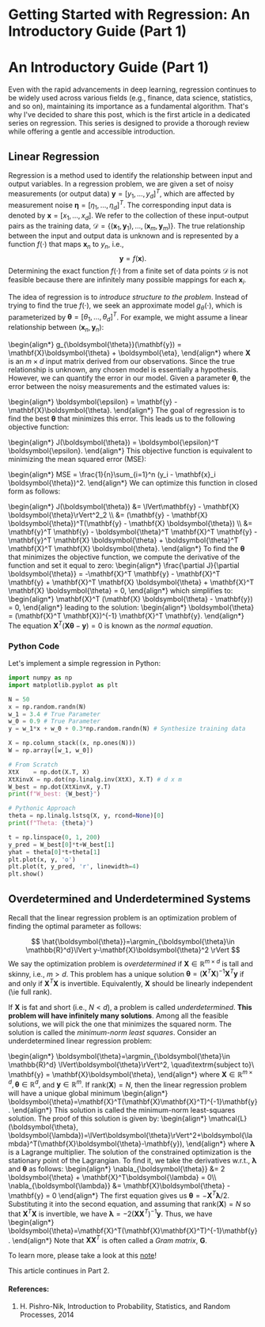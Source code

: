 # Getting Started with Regression: An Introductory Guide (Part 1)


# An Introductory Guide (Part 1)

Even with the rapid advancements in deep learning, regression continues to be widely used across various fields (e.g., finance, data science, statistics, and so on), maintaining its importance as a fundamental algorithm. That's why I've decided to share this post, which is the first article in a dedicated series on regression. This series is designed to provide a thorough review while offering a gentle and accessible introduction.

## Linear Regression
Regression is a method used to identify the relationship between input and output variables. In a regression problem, we are given a set of noisy measurements (or output data) $\mathbf{y} = [y_1, \dots, y_d]^T$, which are affected by measurement noise $\boldsymbol{\eta} = [\eta_1, \dots, \eta_d]^T$. The corresponding input data is denoted by $\mathbf{x} = [x_1, \dots, x_d]$. We refer to the collection of these input-output pairs as the training data, $\mathcal{D} = \{(\mathbf{x}_1, \mathbf{y}_1), \dots, (\mathbf{x}_m, \mathbf{y}_m)\}$. The true relationship between the input and output data is unknown and is represented by a function $f(\cdot)$ that maps $\mathbf{x}_n$ to $y_n$, i.e.,
$$
	\mathbf{y} = f(\mathbf{x}).
$$
Determining the exact function $f(\cdot)$ from a finite set of data points $\mathcal{D}$ is not feasible because there are infinitely many possible mappings for each $\mathbf{x}_i$. 

The idea of regression is to *introduce structure to the problem*. Instead of trying to find the true $f(\cdot)$, we seek an approximate model $g_\theta(\cdot)$, which is parameterized by $\boldsymbol{\theta} = [\theta_1,\dots,\theta_d]^T$. For example, we might assume a linear relationship between $(\mathbf{x}_n, \mathbf{y}_n)$:

\begin{align*}
    g_{\boldsymbol{\theta}}(\mathbf{y}) = \mathbf{X}\boldsymbol{\theta} + \boldsymbol{\eta},
\end{align*}
where $\mathbf{X}$ is an $m \times d$ input matrix derived from our observations. Since the true relationship is unknown, any chosen model is essentially a hypothesis. However, we can quantify the error in our model. Given a parameter $\boldsymbol{\theta}$, the error between the noisy measurements and the estimated values is:

\begin{align*}
    \boldsymbol{\epsilon} = \mathbf{y} - \mathbf{X}\boldsymbol{\theta}.
\end{align*}
The goal of regression is to find the best $\boldsymbol{\theta}$ that minimizes this error. This leads us to the following objective function:

\begin{align*}
    J(\boldsymbol{\theta}) = \boldsymbol{\epsilon}^T \boldsymbol{\epsilon}.
\end{align*}
This objective function is equivalent to minimizing the mean squared error (MSE):

\begin{align*}
MSE = \frac{1}{n}\sum_{i=1}^n (y_i - \mathbf{x}_i \boldsymbol{\theta})^2.
\end{align*}
We can optimize this function in closed form as follows:

\begin{align*}
J(\boldsymbol{\theta}) &= \lVert\mathbf{y} - \mathbf{X} \boldsymbol{\theta}\rVert^2_2 \\\\
                        &= (\mathbf{y} - \mathbf{X} \boldsymbol{\theta})^T(\mathbf{y} - \mathbf{X} \boldsymbol{\theta}) \\\\
                        &= \mathbf{y}^T \mathbf{y} - \boldsymbol{\theta}^T \mathbf{X}^T \mathbf{y} - \mathbf{y}^T \mathbf{X} \boldsymbol{\theta} + \boldsymbol{\theta}^T \mathbf{X}^T \mathbf{X} \boldsymbol{\theta}.
\end{align*}
To find the $\boldsymbol{\theta}$ that minimizes the objective function, we compute the derivative of the function and set it equal to zero:
\begin{align*}
\frac{\partial J}{\partial \boldsymbol{\theta}} = -\mathbf{X}^T \mathbf{y} - \mathbf{X}^T \mathbf{y} + \mathbf{X}^T \mathbf{X} \boldsymbol{\theta} + \mathbf{X}^T \mathbf{X} \boldsymbol{\theta} = 0,
\end{align*}
which simplifies to:
\begin{align*}
\mathbf{X}^T (\mathbf{X} \boldsymbol{\theta} - \mathbf{y}) = 0,
\end{align*}
leading to the solution:
\begin{align*}
\boldsymbol{\theta} = (\mathbf{X}^T \mathbf{X})^{-1} \mathbf{X}^T \mathbf{y}.
\end{align*}
The equation $\mathbf{X}^T(\mathbf{X} \boldsymbol{\theta} - \mathbf{y}) = 0$ is known as the *normal equation*.

### Python Code

Let's implement a simple regression in Python:
```python
import numpy as np
import matplotlib.pyplot as plt

N = 50
x = np.random.randn(N)
w_1 = 3.4 # True Parameter
w_0 = 0.9 # True Parameter
y = w_1*x + w_0 + 0.3*np.random.randn(N) # Synthesize training data

X = np.column_stack((x, np.ones(N)))
W = np.array([w_1, w_0])

# From Scratch
XtX    = np.dot(X.T, X)
XtXinvX = np.dot(np.linalg.inv(XtX), X.T) # d x m
W_best = np.dot(XtXinvX, y.T)
print(f"W_best: {W_best}") 

# Pythonic Approach
theta = np.linalg.lstsq(X, y, rcond=None)[0]
print(f"Theta: {theta}") 

t = np.linspace(0, 1, 200)
y_pred = W_best[0]*t+W_best[1]
yhat = theta[0]*t+theta[1]
plt.plot(x, y, 'o')
plt.plot(t, y_pred, 'r', linewidth=4)
plt.show()
```

## Overdetermined and Underdetermined Systems
Recall that the linear regression problem is an optimization problem of finding the optimal parameter as follows:

$$
\hat{\boldsymbol{\theta}}=\argmin_{\boldsymbol{\theta}\in \mathbb{R}^d}\lVert y-\mathbf{X}\boldsymbol{\theta}^2 \rVert
$$
We say the optimization problem is *overdetermined* if $\mathbf{X}\in \mathbb{R}^{m\times d}$ is tall and skinny, i.e., $m>d$. This problem has a unique solution $\boldsymbol{\theta}=(\mathbf{X}^T\mathbf{X})^{-1}\mathbf{X}^T\mathbf{y}$ if and only if $\mathbf{X}^T\mathbf{X}$ is invertible. Equivalently, $\mathbf{X}$ should be linearly independent (\ie full rank). 

If $\mathbf{X}$ is fat and short (i.e., $N<d$), a problem is called *underdetermined*. **This problem will have infinitely many solutions**. Among all the feasible solutions, we will pick the one that minimizes the squared norm. The solution is called the *minimum-norm least squares*. Consider an underdetermined linear regression problem:  

\begin{align*}
	\boldsymbol{\theta}=\argmin_{\boldsymbol{\theta}\in \mathbb{R}^d} \lVert\boldsymbol{\theta}\rVert^2, \quad\textrm{subject to}\ \mathbf{y} = \mathbf{X}\boldsymbol{\theta},
\end{align*}
where $\mathbf{X}\in \mathbb{R}^{m\times d}, \boldsymbol{\theta}\in \mathbb{R}^d,$ and $\mathbf{y}\in \mathbb{R}^m$. If rank$(\mathbf{X})=N$, then the linear regression problem will have a unique global minimum 
\begin{align*}
	\boldsymbol{\theta}=\mathbf{X}^T(\mathbf{X}\mathbf{X}^T)^{-1}\mathbf{y}.
\end{align*}
This solution is called the minimum-norm least-squares solution. The proof of this solution is given by:
\begin{align*}
	\mathcal{L}(\boldsymbol{\theta}, \boldsymbol{\lambda})=\lVert\boldsymbol{\theta}\rVert^2+\boldsymbol{\lambda}^T(\mathbf{X}\boldsymbol{\theta}-\mathbf{y}),
\end{align*}
where $\boldsymbol{\lambda}$ is a Lagrange multiplier. The solution of the constrained optimization is the stationary point of the Lagrangian. To find it, we take the derivatives w.r.t., $\boldsymbol{\lambda}$ and $\boldsymbol{\theta}$ as follows: 
\begin{align*}
	\nabla_{\boldsymbol{\theta}} &= 2 \boldsymbol{\theta} + \mathbf{X}^T\boldsymbol{\lambda} = 0\\\\
	\nabla_{\boldsymbol{\lambda}} &= \mathbf{X}\boldsymbol{\theta} - \mathbf{y} = 0
\end{align*}
The first equation gives us $\boldsymbol{\theta}=-\mathbf{X}^T\boldsymbol{\lambda}/2$. Substituting it into the second equation, and assuming that rank$(\mathbf{X})=N$ so that $\mathbf{X}^T\mathbf{X}$ is invertible, we have $\boldsymbol{\lambda} = -2 (\mathbf{X}\mathbf{X}^T)^{-1}\mathbf{y}.$ Thus, we have
\begin{align*}
	\boldsymbol{\theta}=\mathbf{X}^T(\mathbf{X}\mathbf{X}^T)^{-1}\mathbf{y}.
\end{align*}
Note that $\mathbf{X}\mathbf{X}^T$ is often called a *Gram matrix*, $\mathbf{G}$.

To learn more, please take a look at this [note](https://github.com/Han8931/deep_statistical_learning)!

This article continues in Part 2.

#### References:
1. H. Pishro-Nik, Introduction to Probability, Statistics, and Random Processes, 2014


